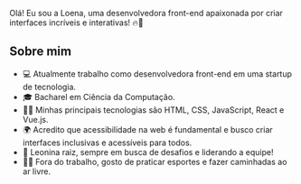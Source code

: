 Olá! Eu sou a Loena, uma desenvolvedora front-end apaixonada por criar interfaces incríveis e interativas! 🔥🎨

## Sobre mim

- 💻 Atualmente trabalho como desenvolvedora front-end em uma startup de tecnologia.
- 🎓 Bacharel em Ciência da Computação.
- 👩‍💻 Minhas principais tecnologias são HTML, CSS, JavaScript, React e Vue.js.
- 🌍 Acredito que acessibilidade na web é fundamental e busco criar interfaces inclusivas e acessíveis para todos.
- 🦁 Leonina raiz, sempre em busca de desafios e liderando a equipe!
- 🏃‍♀️ Fora do trabalho, gosto de praticar esportes e fazer caminhadas ao ar livre.
